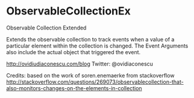 ObservableCollectionEx
======================

Observable Collection Extended

Extends the observable collection to track events when a value of a particular element within the collection is changed.
The Event Arguments also include the actual object that triggered the event.

http://ovidiudiaconescu.com/blog
Twitter: @ovidiaconescu

Credits: based on the work of soren.enemaerke from stackoverflow
http://stackoverflow.com/questions/269073/observablecollection-that-also-monitors-changes-on-the-elements-in-collection
